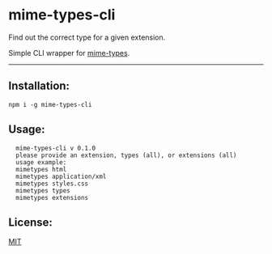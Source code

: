 # mime-types-cli

Find out the correct type for a given extension.

Simple CLI wrapper for [mime-types](https://github.com/jshttp/mime-types).

--------

## Installation:

`npm i -g mime-types-cli`

## Usage:

```shell
  mime-types-cli v 0.1.0
  please provide an extension, types (all), or extensions (all)
  usage example:
  mimetypes html
  mimetypes application/xml
  mimetypes styles.css
  mimetypes types
  mimetypes extensions
```

## License:

[MIT](./LICENSE.md)
